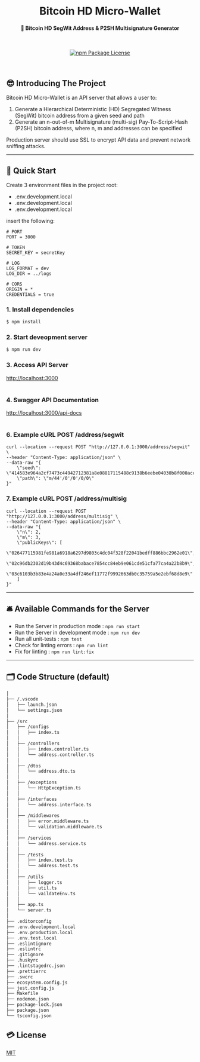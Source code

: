 <h1 align="center">
  <br>
   Bitcoin HD Micro-Wallet
  <br>
</h1>

<h4 align="center">🚀 Bitcoin HD SegWit Address & P2SH Multisignature Generator</h4>
<br>
<p align="center">
    <a href="#" target="_blank">
      <img src="https://img.shields.io/npm/l/typescript-express-starter.svg" alt="npm Package License" />
    </a>
</p>

<br />

## 😎 Introducing The Project

Bitcoin HD Micro-Wallet is an API server that allows a user to:

1. Generate a Hierarchical Deterministic (HD) Segregated Witness (SegWit) bitcoin address from a given seed and path 
2. Generate an n-out-of-m Multisignature (multi-sig) Pay-To-Script-Hash (P2SH) bitcoin address, where n, m and addresses can be specified 

Production server should use SSL to encrypt API data and prevent network sniffing attacks.

---
## 🚀 Quick Start

Create 3 environment files in the project root:

- .env.development.local
- .env.development.local
- .env.development.local

insert the following:

```
# PORT
PORT = 3000

# TOKEN
SECRET_KEY = secretKey

# LOG
LOG_FORMAT = dev
LOG_DIR = ../logs

# CORS
ORIGIN = *
CREDENTIALS = true
```

### 1. Install dependencies

```bash
$ npm install
```
### 2. Start deveopment server
```bash
$ npm run dev
```
### 3. Access API Server
[http://localhost:3000](http://localhost:3000)
<br>
<br>

### 4. Swagger API Documentation
[http://localhost:3000/api-docs](http://localhost:3000/api-docs)
<br>
<br>

### 6. Example cURL POST /address/segwit

```
curl --location --request POST "http://127.0.0.1:3000/address/segwit" \
--header "Content-Type: application/json" \
--data-raw "{
    \"seed\": \"414583e964a2cf7473c44942712381a8e08817115488c9138b6eebe04030b8f000accafe893a6af8782d3f9612cb8c0d6ff893b6208f5a050a841b2fcb840faf\",
    \"path\": \"m/44'/0'/0'/0/0\"
}"
```

### 7. Example cURL POST /address/multisig

```
curl --location --request POST "http://127.0.0.1:3000/address/multisig" \
--header "Content-Type: application/json" \
--data-raw "{
    \"n\": 2,
    \"m\": 3,
    \"publicKeys\": [
        \"026477115981fe981a6918a6297d9803c4dc04f328f22041bedff886bbc2962e01\",
        \"02c96db2302d19b43d4c69368babace7854cc84eb9e061cde51cfa77ca4a22b8b9\",
        \"03c6103b3b83e4a24a0e33a4df246ef11772f9992663db0c35759a5e2ebf68d8e9\"
    ]
}"
```
---
## 🛎 Available Commands for the Server

- Run the Server in production mode : `npm run start`
- Run the Server in development mode : `npm run dev`
- Run all unit-tests : `npm test`
- Check for linting errors : `npm run lint`
- Fix for linting : `npm run lint:fix`

---


## 🗂 Code Structure (default)

```bash
│
├── /.vscode
│   ├── launch.json
│   └── settings.json
│
├── /src
│   ├── /configs
│   │   ├── index.ts
│   │
│   ├── /controllers
│   │   ├── index.controller.ts
│   │   └── address.controller.ts
│   │
│   ├── /dtos
│   │   └── address.dto.ts
│   │
│   ├── /exceptions
│   │   └── HttpException.ts
│   │
│   ├── /interfaces
│   │   └── address.interface.ts
│   │
│   ├── /middlewares
│   │   ├── error.middleware.ts
│   │   └── validation.middleware.ts
│   │
│   ├── /services
│   │   └── address.service.ts
│   │
│   ├── /tests
│   │   ├── index.test.ts
│   │   └── address.test.ts
│   │
│   ├── /utils
│   │   ├── logger.ts
│   │   ├── util.ts
│   │   └── vaildateEnv.ts
│   │
│   ├── app.ts
│   └── server.ts
│
├── .editorconfig
├── .env.development.local
├── .env.production.local
├── .env.test.local
├── .eslintignore
├── .eslintrc
├── .gitignore
├── .huskyrc
├── .lintstagedrc.json
├── .prettierrc
├── .swcrc
├── ecosystem.config.js
├── jest.config.js
├── Makefile
├── nodemon.json
├── package-lock.json
├── package.json
└── tsconfig.json
```

## 💳 License

[MIT](LICENSE)

